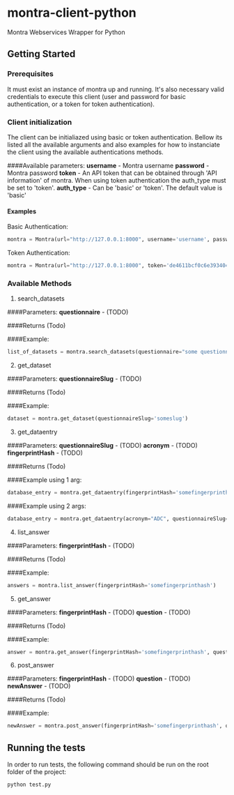 # montra-client-python

Montra Webservices Wrapper for Python

## Getting Started

### Prerequisites

It must exist an instance of montra up and running. It's also necessary valid credentials to execute this client (user and password for basic authentication, or a token for token authentication).

### Client initialization
The client can be initialiazed using basic or token authentication. Bellow its listed all the available arguments and also examples for how to instanciate the client using the available authentications methods.

####Available parameters:
**username** - Montra username
**password** - Montra password
**token** - An API token that can be obtained through 'API information' of montra. When using token authentication the auth_type must be set to 'token'.
**auth_type** - Can be 'basic' or 'token'. The default value is 'basic' 

#### Examples
Basic Authentication:
```python
montra = Montra(url="http://127.0.0.1:8000", username='username', password='password')

```

Token Authentication:
```python
montra = Montra(url="http://127.0.0.1:8000", token='de4611bcf0c6e393404fac095dab09fad01c1554', auth_type='token' )

```
### Available Methods

1. search_datasets

####Parameters:
**questionnaire** - (TODO)

####Returns
(Todo)

####Example:
```python
list_of_datasets = montra.search_datasets(questionnaire="some questionnaire name")

```

2. get_dataset

####Parameters:
**questionnaireSlug** - (TODO)

####Returns
(Todo)

####Example:
```python
dataset = montra.get_dataset(questionnaireSlug='someslug')

```

3. get_dataentry

####Parameters:
**questionnaireSlug** - (TODO)
**acronym** - (TODO)
**fingerprintHash** - (TODO)

####Returns
(Todo)

####Example using 1 arg:
```python
database_entry = montra.get_dataentry(fingerprintHash='somefingerprinthash')

```

####Example using 2 args:
```python
database_entry = montra.get_dataentry(acronym="ADC", questionnaireSlug="adcohort")

```

4. list_answer

####Parameters:
**fingerprintHash** - (TODO)

####Returns
(Todo)

####Example:
```python
answers = montra.list_answer(fingerprintHash='somefingerprinthash')

```


5. get_answer

####Parameters:
**fingerprintHash** - (TODO)
**question** - (TODO)

####Returns
(Todo)

####Example:
```python
answer = montra.get_answer(fingerprintHash='somefingerprinthash', question='somequestion')

```

6. post_answer

####Parameters:
**fingerprintHash** - (TODO)
**question** - (TODO)
**newAnswer** - (TODO)

####Returns
(Todo)

####Example:
```python
newAnswer = montra.post_answer(fingerprintHash='somefingerprinthash', question='somequestion', newAnswer="newAnswer")

```

## Running the tests

In order to run tests, the following command should be run on the root folder of the project:

```
python test.py
```

